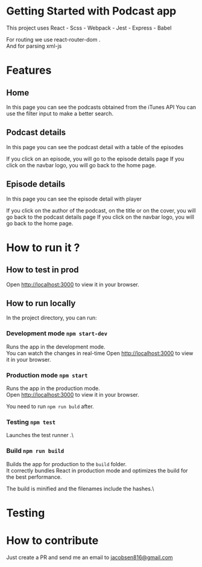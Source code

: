 # Getting Started with Podcast app

This project uses React - Scss - Webpack - Jest - Express - Babel

For routing we use react-router-dom .\
And for parsing xml-js


# Features

## Home

In this page you can see the podcasts obtained from the iTunes API
You can use the filter input to make a better search. 

## Podcast details

In this page you can see the podcast detail with a table of the episodes

If you click on an episode, you will go to the episode details page
If you click on the navbar logo, you will go back to the home page.

## Episode details

In this page you can see the episode detail with player

If you click on the author of the podcast, on the title or on the cover, you will go back to the podcast details page
If you click on the navbar logo, you will go back to the home page.


# How to run it ?

## How to test in prod

Open [http://localhost:3000](http://localhost:3000) to view it in your browser.

## How to run locally

In the project directory, you can run:

### Development mode `npm start-dev`

Runs the app in the development mode.\
You can watch the changes in real-time
Open [http://localhost:3000](http://localhost:3000) to view it in your browser.

### Production mode `npm start`

Runs the app in the production mode.\
Open [http://localhost:3000](http://localhost:3000) to view it in your browser.

You need to run `npm run buld` after.

### Testing `npm test`

Launches the test runner .\

### Build `npm run build`

Builds the app for production to the `build` folder.\
It correctly bundles React in production mode and optimizes the build for the best performance.

The build is minified and the filenames include the hashes.\


# Testing

# How to contribute

Just create a PR and send me an email to jacobsen816@gmail.com